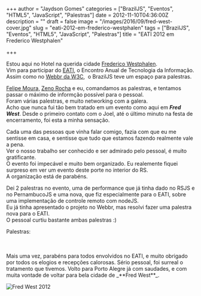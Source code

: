 +++
author = "Jaydson Gomes"
categories = ["BrazilJS", "Eventos", "HTML5", "JavaScript", "Palestras"]
date = 2012-11-10T04:36:00Z
description = ""
draft = false
image = "/images/2016/09/fred-west-cover.jpg"
slug = "eati-2012-em-frederico-westphalen"
tags = ["BrazilJS", "Eventos", "HTML5", "JavaScript", "Palestras"]
title = "EATI 2012 em Frederico Westphalen"

+++

Estou aqui no Hotel na querida cidade [Frederico Westphalen](http://pt.wikipedia.org/wiki/Frederico_Westphalen).  
Vim para participar do [EATI](http://www.cafw.ufsm.br/eati/2012/), o Encontro Anual de Tecnologia da Informação.  
Assim como no [Webbr da W3C](http://jaydson.org/w3c-webbr-2102/),  o BrazilJS teve um espaço para palestras.  

[Felipe Moura,](http://twitter.com/felipenmoura) [Zeno Rocha](http://twitter.com/zenorocha) e eu, comandamos as palestras, e tentamos passar o máximo de informção possível para o pessoal.  
Foram várias palestras, e muito networking com a galera.  
Acho que nunca fui tão bem tratado em um evento como aqui em _**Fred West**_. Desde o primeiro contato com o Joel, até o último minuto na festa de encerramento, foi esta a minha sensação.  

Cada uma das pessoas que vinha falar comigo, fazia com que eu me sentisse em casa, e sentisse que tudo que estamos fazendo realmente vale a pena.  
Ver o nosso trabalho ser conhecido e ser admirado pelo pessoal, é muito gratificante.  
O evento foi impecável e muito bem organizado. Eu realemente fiquei surpreso em ver um evento deste porte no interior do RS.  
A organização está de parabéns.  

Dei 2 palestras no evento, uma de performance que já tinha dado no RSJS e no PernambucoJS e uma nova, que fiz especialmente para o EATI, sobre uma implementação de controle remoto com nodeJS.  
Eu já tinha apresentado o projeto no Webbr, mas resolvi fazer uma palestra nova para o EATI.  
O pessoal curtiu bastante ambas palestras :)  

Palestras:  
<script async class="speakerdeck-embed" data-id="25e2a290dd8801315be5761d16f0720c" data-ratio="1.29456384323641" src="//speakerdeck.com/assets/embed.js"></script>
<br>
<script async class="speakerdeck-embed" data-id="3acfaf60dcbf013100ef36ab2b38a31a" data-ratio="1.33333333333333" src="//speakerdeck.com/assets/embed.js"></script>
<br>
Mais uma vez, parabéns para todos envolvidos no EATI, e muito obrigado por todos os elogios e recepções calorosas.  
Sério pessoal, foi surreal o tratamento que tivemos.  
Volto para Porto Alegre já com saudades, e com muita vontade de voltar para bela cidade de _**Fred West**_.  

![Fred West 2012](/images/2016/09/fred-west-2012.jpg)